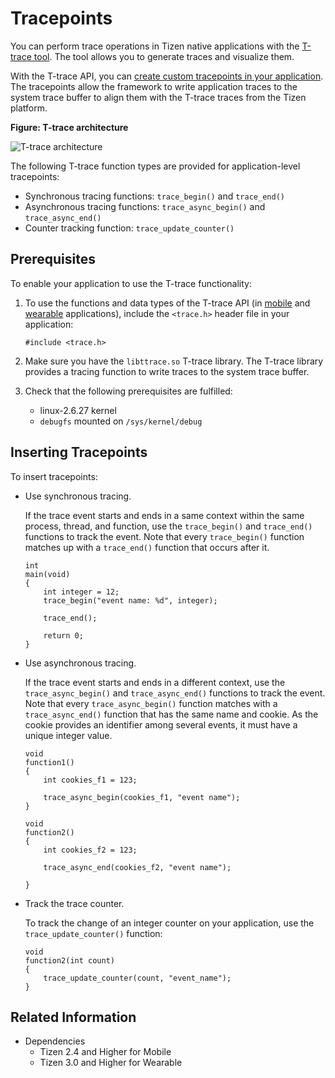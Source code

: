 # Tracepoints


You can perform trace operations in Tizen native applications with the [T-trace tool](../../../tizen-studio/native-tools/t_trace.md). The tool allows you to generate traces and visualize them.

With the T-trace API, you can [create custom tracepoints in your application](#insert). The tracepoints allow the framework to write application traces to the system trace buffer to align them with the T-trace traces from the Tizen platform.

**Figure: T-trace architecture**

![T-trace architecture](./media/trace.png)

The following T-trace function types are provided for application-level tracepoints:

- Synchronous tracing functions: `trace_begin()` and `trace_end()`
- Asynchronous tracing functions: `trace_async_begin()` and `trace_async_end()`
- Counter tracking function: `trace_update_counter()`

## Prerequisites

To enable your application to use the T-trace functionality:

1. To use the functions and data types of the T-trace API (in [mobile](../../api/mobile/latest/group__CAPI__SYSTEM__TRACE__MODULE.html) and [wearable](../../api/wearable/latest/group__CAPI__SYSTEM__TRACE__MODULE.html) applications), include the `<trace.h>` header file in your application:

    ```
    #include <trace.h>
    ```

2. Make sure you have the `libttrace.so` T-trace library. The T-trace library provides a tracing function to write traces to the system trace buffer.
3. Check that the following prerequisites are fulfilled:
   - linux-2.6.27 kernel
   - `debugfs` mounted on `/sys/kernel/debug`

<a name="insert"></a>
## Inserting Tracepoints

To insert tracepoints:

- Use synchronous tracing.

  If the trace event starts and ends in a same context within the same process, thread, and function, use the `trace_begin()` and `trace_end()` functions to track the event. Note that every `trace_begin()` function matches up with a `trace_end()` function that occurs after it.

  ```
  int
  main(void)
  {
      int integer = 12;
      trace_begin("event name: %d", integer);

      trace_end();

      return 0;
  }
  ```

- Use asynchronous tracing.

  If the trace event starts and ends in a different context, use the `trace_async_begin()` and `trace_async_end()` functions to track the event. Note that every `trace_async_begin()` function matches with a `trace_async_end()` function that has the same name and cookie. As the cookie provides an identifier among several events, it must have a unique integer value.

  ```
  void
  function1()
  {
      int cookies_f1 = 123;

      trace_async_begin(cookies_f1, "event name");
  }

  void
  function2()
  {
      int cookies_f2 = 123;

      trace_async_end(cookies_f2, "event name");

  }
  ```

- Track the trace counter.

  To track the change of an integer counter on your application, use the `trace_update_counter()` function:

  ```
  void
  function2(int count)
  {
      trace_update_counter(count, "event_name");
  }
  ```

## Related Information
* Dependencies
  - Tizen 2.4 and Higher for Mobile
  - Tizen 3.0 and Higher for Wearable
